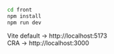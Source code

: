 ```bash
cd front
npm install
npm run dev
```

Vite default → http://localhost:5173  
CRA → http://localhost:3000
